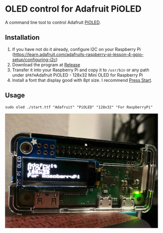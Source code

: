 # OLED control for Adafruit PiOLED

A command line tool to control Adafruit [PiOLED](https://www.adafruit.com/product/3527).

## Installation

1. If you have not do it already, configure I2C on your Raspberry Pi (https://learn.adafruit.com/adafruits-raspberry-pi-lesson-4-gpio-setup/configuring-i2c)
2. Download the program at [Release]()
3. Transfer it into your Raspberry Pi and copy it to `/usr/bin` or any path under `$PATH`Adafruit PiOLED - 128x32 Mini OLED for Raspberry Pi
4. Install a font that display good with 8pt size. I recommend [Press Start](https://www.dafont.com/press-start.font).

## Usage

```
sudo oled ./start.ttf "Adafruit" "PiOLED" "128x32" "For RaspberryPi"
```

![Preview](./img/preview.JPG)
